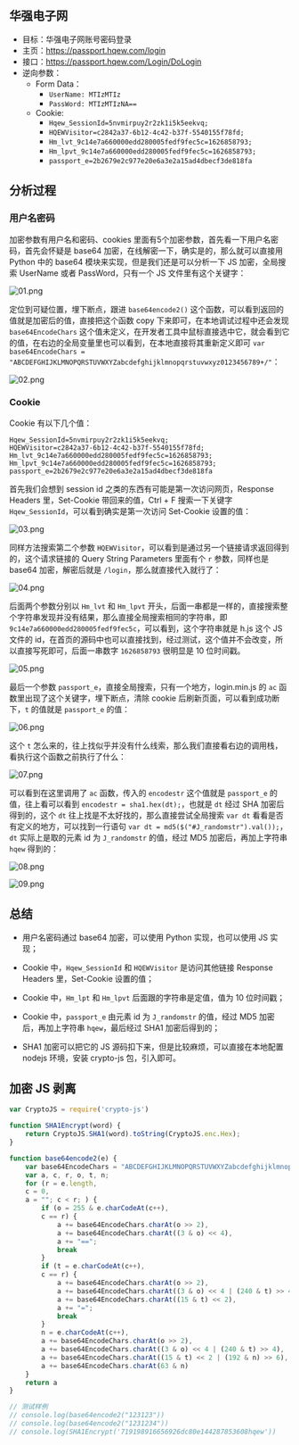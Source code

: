 ## 华强电子网

- 目标：华强电子网账号密码登录
- 主页：https://passport.hqew.com/login
- 接口：https://passport.hqew.com/Login/DoLogin  
- 逆向参数：
    - Form Data：
        - `UserName: MTIzMTIz`
        - `PassWord: MTIzMTIzNA==`
    - Cookie:
        - `Hqew_SessionId=5nvmirpuy2r2zk1i5k5eekvq;`
        - `HQEWVisitor=c2842a37-6b12-4c42-b37f-5540155f78fd;`
        - `Hm_lvt_9c14e7a660000edd280005fedf9fec5c=1626858793;`
        - `Hm_lpvt_9c14e7a660000edd280005fedf9fec5c=1626858793;`
        - `passport_e=2b2679e2c977e20e6a3e2a15ad4dbecf3de818fa`
    
## 分析过程

### 用户名密码

加密参数有用户名和密码、cookies 里面有5个加密参数，首先看一下用户名密码，首先会怀疑是 base64 加密，在线解密一下，确实是的，那么就可以直接用 Python 中的 base64 模块来实现，但是我们还是可以分析一下 JS 加密，全局搜索 UserName 或者 PassWord，只有一个 JS 文件里有这个关键字：

![01.png](https://i.loli.net/2021/07/21/EqaLRYXfcWk8PC9.png)

定位到可疑位置，埋下断点，跟进 `base64encode2()` 这个函数，可以看到返回的值就是加密后的值，直接把这个函数 copy 下来即可，在本地调试过程中还会发现 `base64EncodeChars` 这个值未定义，在开发者工具中鼠标直接选中它，就会看到它的值，在右边的全局变量里也可以看到，在本地直接将其重新定义即可 `var base64EncodeChars = "ABCDEFGHIJKLMNOPQRSTUVWXYZabcdefghijklmnopqrstuvwxyz0123456789+/"`：

![02.png](https://i.loli.net/2021/07/21/LtNx2TDlvCX37sR.png)

### Cookie

Cookie 有以下几个值：

```text
Hqew_SessionId=5nvmirpuy2r2zk1i5k5eekvq; 
HQEWVisitor=c2842a37-6b12-4c42-b37f-5540155f78fd;
Hm_lvt_9c14e7a660000edd280005fedf9fec5c=1626858793;
Hm_lpvt_9c14e7a660000edd280005fedf9fec5c=1626858793;
passport_e=2b2679e2c977e20e6a3e2a15ad4dbecf3de818fa
```

首先我们会想到 session id 之类的东西有可能是第一次访问网页，Response Headers 里，Set-Cookie 带回来的值，Ctrl + F 搜索一下关键字 `Hqew_SessionId`，可以看到确实是第一次访问 Set-Cookie 设置的值：

![03.png](https://i.loli.net/2021/07/21/aHjVxsYuUcFdrBX.png)

同样方法搜索第二个参数 `HQEWVisitor`，可以看到是通过另一个链接请求返回得到的，这个请求链接的 Query String Parameters 里面有个 `r` 参数，同样也是 base64 加密，解密后就是 `/login`，那么就直接代入就行了：

![04.png](https://i.loli.net/2021/07/21/6wpMZt2xj8rkANF.png)

后面两个参数分别以 `Hm_lvt` 和 `Hm_lpvt` 开头，后面一串都是一样的，直接搜索整个字符串发现并没有结果，那么直接全局搜索相同的字符串，即 `9c14e7a660000edd280005fedf9fec5c`，可以看到，这个字符串就是 h.js 这个 JS 文件的 id，在首页的源码中也可以直接找到，经过测试，这个值并不会改变，所以直接写死即可，后面一串数字 `1626858793` 很明显是 10 位时间戳。

![05.png](https://i.loli.net/2021/07/21/KrMRi82yUTnNVGs.png)

最后一个参数 `passport_e`，直接全局搜索，只有一个地方，login.min.js 的 `ac` 函数里出现了这个关键字，埋下断点，清除 cookie 后刷新页面，可以看到成功断下，`t` 的值就是 `passport_e` 的值：

![06.png](https://i.loli.net/2021/07/21/IqGDSXapFOMhTJ7.png)

这个 `t` 怎么来的，往上找似乎并没有什么线索，那么我们直接看右边的调用栈，看执行这个函数之前执行了什么：

![07.png](https://i.loli.net/2021/07/22/5trbyaJq1TE2cNY.png)

可以看到在这里调用了 `ac` 函数，传入的 `encodestr` 这个值就是 `passport_e` 的值，往上看可以看到 `encodestr = sha1.hex(dt);`，也就是 `dt` 经过 SHA 加密后得到的，这个 `dt` 往上找是不太好找的，那么直接尝试全局搜索 `var dt` 看看是否有定义的地方，可以找到一行语句 `var dt = md5($("#J_randomstr").val());`，`dt` 实际上是取的元素 id 为 `J_randomstr` 的值，经过 MD5 加密后，再加上字符串 `hqew` 得到的：

![08.png](https://i.loli.net/2021/07/22/9nwGhqYRItr2bV3.png)

![09.png](https://i.loli.net/2021/07/22/nemOC4EqIhRgWvj.png)


## 总结

- 用户名密码通过 base64 加密，可以使用 Python 实现，也可以使用 JS 实现；

- Cookie 中，`Hqew_SessionId` 和 `HQEWVisitor` 是访问其他链接 Response Headers 里，Set-Cookie 设置的值；

- Cookie 中，`Hm_lpt` 和 `Hm_lpvt` 后面跟的字符串是定值，值为 10 位时间戳；

- Cookie 中，`passport_e` 由元素 id 为 `J_randomstr` 的值，经过 MD5 加密后，再加上字符串 `hqew`，最后经过 SHA1 加密后得到的；

- SHA1 加密可以把它的 JS 源码扣下来，但是比较麻烦，可以直接在本地配置 nodejs 环境，安装 crypto-js 包，引入即可。

## 加密 JS 剥离

```javascript
var CryptoJS = require('crypto-js')

function SHA1Encrypt(word) {
    return CryptoJS.SHA1(word).toString(CryptoJS.enc.Hex);
}

function base64encode2(e) {
    var base64EncodeChars = "ABCDEFGHIJKLMNOPQRSTUVWXYZabcdefghijklmnopqrstuvwxyz0123456789+/"
    var a, c, r, o, t, n;
    for (r = e.length,
    c = 0,
    a = ""; c < r; ) {
        if (o = 255 & e.charCodeAt(c++),
        c == r) {
            a += base64EncodeChars.charAt(o >> 2),
            a += base64EncodeChars.charAt((3 & o) << 4),
            a += "==";
            break
        }
        if (t = e.charCodeAt(c++),
        c == r) {
            a += base64EncodeChars.charAt(o >> 2),
            a += base64EncodeChars.charAt((3 & o) << 4 | (240 & t) >> 4),
            a += base64EncodeChars.charAt((15 & t) << 2),
            a += "=";
            break
        }
        n = e.charCodeAt(c++),
        a += base64EncodeChars.charAt(o >> 2),
        a += base64EncodeChars.charAt((3 & o) << 4 | (240 & t) >> 4),
        a += base64EncodeChars.charAt((15 & t) << 2 | (192 & n) >> 6),
        a += base64EncodeChars.charAt(63 & n)
    }
    return a
}

// 测试样例
// console.log(base64encode2("123123"))
// console.log(base64encode2("1231234"))
// console.log(SHA1Encrypt('719198916656926dc80e144287853608hqew'))
```